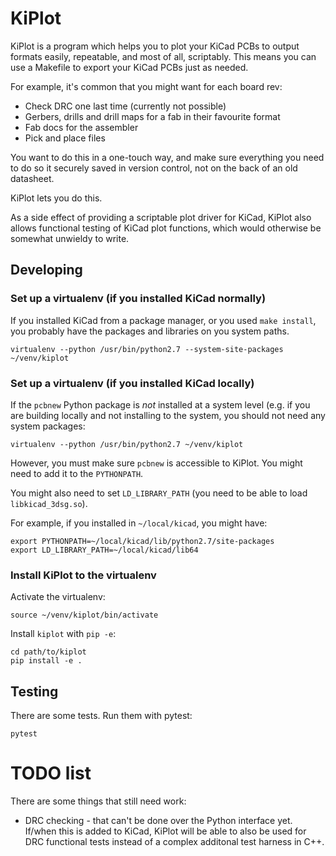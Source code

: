 # KiPlot

KiPlot is a program which helps you to plot your KiCad PCBs to output
formats easily, repeatable, and most of all, scriptably. This means you
can use a Makefile to export your KiCad PCBs just as needed.

For example, it's common that you might want for each board rev:

* Check DRC one last time (currently not possible)
* Gerbers, drills and drill maps for a fab in their favourite format
* Fab docs for the assembler
* Pick and place files

You want to do this in a one-touch way, and make sure everything you need to
do so it securely saved in version control, not on the back of an old
datasheet.

KiPlot lets you do this.

As a side effect of providing a scriptable plot driver for KiCad, KiPlot also
allows functional testing of KiCad plot functions, which would otherwise be
somewhat unwieldy to write.

## Developing

### Set up a virtualenv (if you installed KiCad normally)

If you installed KiCad from a package manager, or you used `make install`,
you probably have the packages and libraries on you system paths.

```
virtualenv --python /usr/bin/python2.7 --system-site-packages ~/venv/kiplot
```

### Set up a virtualenv (if you installed KiCad locally)


If the `pcbnew` Python package is *not* installed at a system level (e.g. if
you are building locally and not installing to the system, you should not
need any system packages:

```
virtualenv --python /usr/bin/python2.7 ~/venv/kiplot
```
However, you must make sure `pcbnew` is accessible to KiPlot.
You might need to add it to the `PYTHONPATH`.

You might also need to set `LD_LIBRARY_PATH` (you need to be able to load
`libkicad_3dsg.so`).

For example, if you installed in `~/local/kicad`, you might have:

```
export PYTHONPATH=~/local/kicad/lib/python2.7/site-packages
export LD_LIBRARY_PATH=~/local/kicad/lib64
```

### Install KiPlot to the virtualenv

Activate the virtualenv:

```
source ~/venv/kiplot/bin/activate
```

Install `kiplot` with `pip -e`:

```
cd path/to/kiplot
pip install -e .
```

## Testing

There are some tests. Run them with pytest:

```
pytest
```

# TODO list

There are some things that still need work:

* DRC checking - that can't be done over the Python interface yet. If/when
  this is added to KiCad, KiPlot will be able to also be used for DRC
  functional tests instead of a complex additonal test harness in C++.
